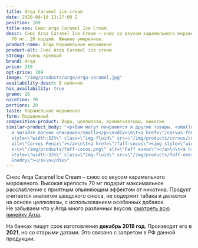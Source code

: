 ```yaml
---
title: Arqa Caramel ice cream
date: 2020-09-10 13:27:00 Z
position: 169
title-seo: Снюс Arqa Caramel Ice Cream
descr: Снюс Arqa Caramel Ice Cream – снюс со вкусом карамельного мороженого. Крепость
  70 мг. 20 порций. Жжение умеренное.
product-name: Arqa Карамельное мороженое
product-alt: Снюс Arqa Caramel ice cream
strong: Очень крепкий
brand: Arqa
price: 210
opt-price: 189
image: "/img/products/arqa/arqa-caramel.jpg"
availability-descr: В наличии
has_availability: true
gramm: 20
nicotine: 70
portions: 20
taste: Карамельное мороженое
form: Порционный
composition-product: Вода, целлюлоза, ароматизаторы, никотин
similar-product_body: "<p>Вам могут понравится и другие товары. <small>Жмите на картинки
  и читайте полное описание</small></p>\n<div>\n\t<a href=\"/corvus-fenix-barberry\"><img
  style=\"width:32%\" class=\"img-fluid\" src=\"/img/products/corvus/corvus-fenix.png\"
  alt=\"Corvus Fenix\"></a>\n\t<a href=\"/faff-cocos\"><img style=\"width:32%\" class=\"img-fluid\"
  src=\"/img/products/faff-cocos.png\" alt=\"Faff кокос\"></a>\n\t<a href=\"/faff-snus-energy\"><img
  style=\"width:32%\" class=\"img-fluid\" src=\"/img/products/faff-energy.png\" alt=\"Faff
  Enedry\"></a>\n</div>"
---
```


Снюс Arqa Caramel Ice Cream – снюс со вкусом карамельного мороженого. Высокая крепость 70 мг подарит максимальное расслабление с приятным опьяняющим эффектом от никотина. Продукт считается аналогом шведского снюса, не содержит табака и делается на основе целлюлозы, с использованием особенных добавок.<br>
Не забываем что у Arqa много различных вкусов: [смотреть всю линейку Arqa](/arqa).

На банках пишут срок изготовления **декабрь 2019 год**. Производят его в **2021**, но со старыми датами. Это связано с запретом в РФ данной продукции.